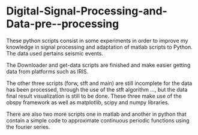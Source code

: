 # Digital-Signal-Processing-and-Data-pre--processing

These python scripts consist in some experiments in order to improve my knowledge in signal processing and adaptation of matlab scripts to Python. The data used pertains seismic events.

The Downloader and get-data scripts are finished and make easier getting data from platforms such as IRIS.

The other three scripts (forw, stft and main) are still incomplete for the data has been processed, through the use of the stft algorithm ..., but the data final result visualization is still to be done. These three make use of the obspy framework as well as matplotlib, scipy and numpy libraries.

There are also two more scripts one in matlab and another in python that contain a simple code to approximate continuous periodic functions using the fourier series.